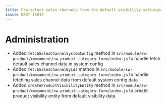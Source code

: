 ```yaml
---
title: Pre-select sales channels from the default visibility settings
issue: NEXT-15017
---
```

# Administration
*  Added `fetchSalesChannelSystemConfig` method in `src/module/sw-product/component/sw-product-category-form/index.js` to handle fetch default sales channel data in system config
*  Added `fetchSalesChannelByIds` method in `src/module/sw-product/component/sw-product-category-form/index.js` to handle fetching sales channel data from default system config data
*  Added `createProductVisibilityEntity` method in `src/module/sw-product/component/sw-product-category-form/index.js` to create product visibility entity from default visibility data
